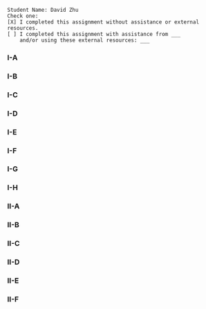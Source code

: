 ```
Student Name: David Zhu
Check one:
[X] I completed this assignment without assistance or external resources.
[ ] I completed this assignment with assistance from ___
    and/or using these external resources: ___
```

### I-A

### I-B

### I-C

### I-D

### I-E

### I-F

### I-G

### I-H

### II-A

### II-B

### II-C

### II-D

### II-E

### II-F

